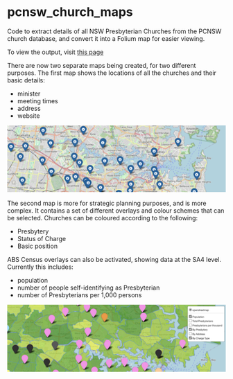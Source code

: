# pcnsw_church_maps
Code to extract details of all NSW Presbyterian Churches from the PCNSW church database,
 and convert it into a Folium map for easier viewing.

To view the output, visit [this page](https://oxpeter.github.io/pcnsw_church_maps/)

There are now two separate maps being created, for two different purposes. The first map 
shows the locations of all the churches and their basic details:
* minister
* meeting times
* address
* website

![church address map](img/pressy_churches_by_address_map.png)

The second map is more for strategic planning purposes, and is more complex. It contains
a set of different overlays and colour schemes that can be selected. Churches can be 
coloured according to the following:
* Presbytery
* Status of Charge
* Basic position

ABS Census overlays can also be activated, showing data at the SA4 level. Currently
this includes:
* population
* number of people self-identifying as Presbyterian
* number of Presbyterians per 1,000 persons 

![census data map](img/church_plus_abs.png)